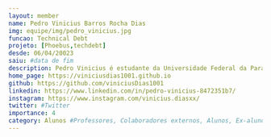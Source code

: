 ```yaml
---
layout: member
name: Pedro Vinicius Barros Rocha Dias
img: equipe/img/pedro_vinicius.jpg
funcao: Technical Debt 
projeto: [Phoebus,techdebt] 
desde: 06/04/20023
saiu: #data de fim
description: Pedro Vinicius é estudante da Universidade Federal da Paraíba, Atualmente faz parte da equipe Technical Debt, aonde desenvolve suas skills como FullStack, tem como objetivo uma carreira como developer. Entusiasta de jogos Digitais Souls Like, e apreciador de um bom café.
home_page: https://viniciusdias1001.github.io
github: https://github.com/viniciusDias1001
linkedin: https://www.linkedin.com/in/pedro-vinicius-8472351b7/
instagram: https://www.instagram.com/vinicius.diasxx/
twitter: #Twitter
importance: 4
category: Alunos #Professores, Colaboradores externos, Alunos, Ex-alunos
---
```

